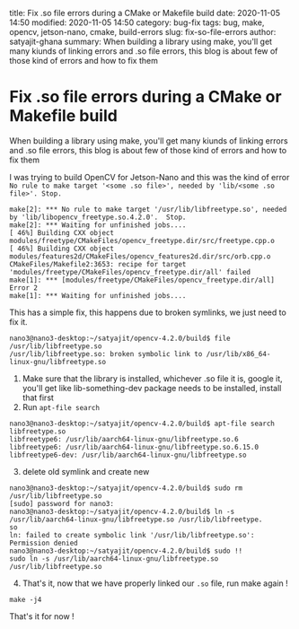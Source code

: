 title: Fix .so file errors during a CMake or Makefile build
date: 2020-11-05 14:50
modified: 2020-11-05 14:50
category: bug-fix
tags: bug, make, opencv, jetson-nano, cmake, build-errors
slug: fix-so-file-errors
author: satyajit-ghana
summary: When building a library using make, you'll get many kiunds of linking errors and .so file errors, this blog is about few of those kind of errors and how to fix them

# Fix .so file errors during a CMake or Makefile build

When building a library using make, you'll get many kiunds of linking errors and .so file errors, this blog is about few of those kind of errors and how to fix them

I was trying to build OpenCV for Jetson-Nano and this was the kind of error `No rule to make target '<some .so file>', needed by 'lib/<some .so file>'. Stop.`

```shell
make[2]: *** No rule to make target '/usr/lib/libfreetype.so', needed by 'lib/libopencv_freetype.so.4.2.0'.  Stop.
make[2]: *** Waiting for unfinished jobs....
[ 46%] Building CXX object modules/freetype/CMakeFiles/opencv_freetype.dir/src/freetype.cpp.o
[ 46%] Building CXX object modules/features2d/CMakeFiles/opencv_features2d.dir/src/orb.cpp.o
CMakeFiles/Makefile2:3653: recipe for target 'modules/freetype/CMakeFiles/opencv_freetype.dir/all' failed
make[1]: *** [modules/freetype/CMakeFiles/opencv_freetype.dir/all] Error 2
make[1]: *** Waiting for unfinished jobs....
```

This has a simple fix, this happens due to broken symlinks, we just need to fix it.

```shell
nano3@nano3-desktop:~/satyajit/opencv-4.2.0/build$ file /usr/lib/libfreetype.so
/usr/lib/libfreetype.so: broken symbolic link to /usr/lib/x86_64-linux-gnu/libfreetype.so
```

1. Make sure that the library is installed, whichever .so file it is, google it, you'll get like lib-something-dev package needs to be installed, install that first
2. Run `apt-file search`
  ```shell
  nano3@nano3-desktop:~/satyajit/opencv-4.2.0/build$ apt-file search libfreetype.so
  libfreetype6: /usr/lib/aarch64-linux-gnu/libfreetype.so.6
  libfreetype6: /usr/lib/aarch64-linux-gnu/libfreetype.so.6.15.0
  libfreetype6-dev: /usr/lib/aarch64-linux-gnu/libfreetype.so
  ```
3. delete old symlink and create new
  ```shell
  nano3@nano3-desktop:~/satyajit/opencv-4.2.0/build$ sudo rm /usr/lib/libfreetype.so
  [sudo] password for nano3:
  nano3@nano3-desktop:~/satyajit/opencv-4.2.0/build$ ln -s /usr/lib/aarch64-linux-gnu/libfreetype.so /usr/lib/libfreetype.
  so
  ln: failed to create symbolic link '/usr/lib/libfreetype.so': Permission denied
  nano3@nano3-desktop:~/satyajit/opencv-4.2.0/build$ sudo !!
  sudo ln -s /usr/lib/aarch64-linux-gnu/libfreetype.so /usr/lib/libfreetype.so
  ```
4. That's it, now that we have properly linked our `.so` file, run make again !
  ```shell
  make -j4
  ```
 
That's it for now !
